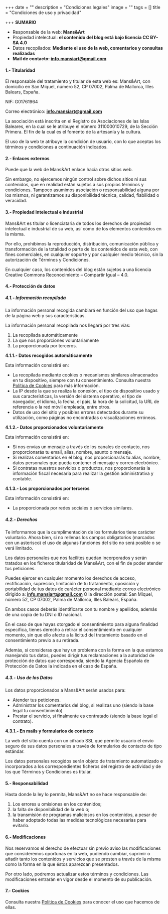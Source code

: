 +++
date = ""
description = "Condiciones legales"
image = ""
tags = []
title = "Condiciones de uso y privacidad"

+++
**SUMARIO**

* Responsable de la web: **Mans&Art**
* Propiedad intelectual: **el contenido del blog está bajo licencia CC BY-SA 4.0**
* Datos recopilados: **Mediante el uso de la web, comentarios y consultas realizadas**
* **Mail de contacto: info.mansiart@gmail.com**

#### **1.- Titularidad**

El responsable del tratamiento y titular de esta web es: Mans&Art, con domicilio en San Miquel, número 52, CP 07002, Palma de Mallorca, Illes Balears, España.

NIF: G01761964

Correo electrónico: **info.mansiart@gmail.com**

La asociación está inscrita en el Registro de Asociaciones de las Islas Baleares, en la cual se le atribuye el número 311000010729, de la Sección Primera. El fin de la cual es el fomento de la artesanía y la cultura.

El uso de la web te atribuye la condición de usuario, con lo que aceptas los términos y condiciones a continuación indicados.

#### **2.- Enlaces externos**

Puede que la web de Mans&Art enlace hacia otros sitios web.

Sin embargo, no ejercemos ningún control sobre dichos sitios ni sus contenidos, que en realidad están sujetos a sus propios términos y condiciones. Tampoco asumimos asociación o responsabilidad alguna por los mismos, ni garantizamos su disponibilidad técnica, calidad, fiabilidad o veracidad.

#### **3.- Propiedad Intelectual e Industrial**

Mans&Art es titular o licenciataria de todos los derechos de propiedad intelectual e industrial de su web, así como de los elementos contenidos en la misma.

Por ello, prohibimos la reproducción, distribución, comunicación pública y transformación de la totalidad o parte de los contenidos de esta web, con fines comerciales, en cualquier soporte y por cualquier medio técnico, sin la autorización de Términos y Condiciones.

En cualquier caso, los contenidos del blog están sujetos a una licencia Creative Commons Reconocimiento – Compartir Igual – 4.0.

#### **4.- Protección de datos**

##### 4.1.- Información recopilada

La información personal recogida cambiará en función del uso que hagas de la página web y sus características.

La información personal recopilada nos llegará por tres vías: 

1. La recopilada automáticamente 
2. La que nos proporciones voluntariamente
3. La proporcionada por terceros.

**4.1.1.- Datos recogidos automáticamente**

Esta información consistirá en:

* La recopilada mediante cookies o mecanismos similares almacenados en tu dispositivo, siempre con tu consentimiento. Consulta nuestra [Política de Cookies](https://mansiart.js.org/cookies/) para más información.
* La IP desde la que se realiza la conexión, el tipo de dispositivo usado y sus características, la versión del sistema operativo, el tipo de navegador, el idioma, la fecha, el país, la hora de la solicitud, la URL de referencia o la red móvil empleada, entre otros.
* Datos de uso del sitio y posibles errores detectados durante su utilización, como páginas no encontradas o visualizaciones erróneas.

**4.1.2.- Datos proporcionados voluntariamente**

Esta información consistirá en:

* Si nos envías un mensaje a través de los canales de contacto, nos proporcionarás tu email, alias, nombre, asunto o mensaje.
* Si realizas comentarios en el blog, nos proporcionarás tu alias, nombre, datos personales que pueda contener el mensaje y correo electrónico.
* Si contratas nuestros servicios o productos, nos proporcionarás la información fiscal necesaria para realizar la gestión administrativa y contable.

**4.1.3.- Los proporcionados por terceros**

Esta información consistirá en:

* La proporcionada por redes sociales o servicios similares.

##### 4.2.- Derechos

Te informamos que la cumplimentación de los formularios tiene carácter voluntario. Ahora bien, si no rellenas los campos obligatorios (marcados con un asterisco) el uso de algunas funciones del sitio no será posible o se verá limitado.

Los datos personales que nos facilites quedan incorporados y serán tratados en los ficheros titularidad de Mans&Art, con el fin de poder atender tus peticiones.

Puedes ejercer en cualquier momento los derechos de acceso, rectificación, supresión, limitación de tu tratamiento, oposición y portabilidad de tus datos de carácter personal mediante correo electrónico dirigido a: **info.mansiart@gmail.com** O la dirección postal: San Miquel, número 52, CP 07002, Palma de Mallorca, Illes Balears, España.

En ambos casos deberás identificarte con tu nombre y apellidos, además de una copia de tu DNI o ID nacional.

En el caso de que hayas otorgado el consentimiento para alguna finalidad específica, tienes derecho a retirar el consentimiento en cualquier momento, sin que ello afecte a la licitud del tratamiento basado en el consentimiento previo a su retirada.

Además, si consideras que hay un problema con la forma en la que estamos manejando tus datos, puedes dirigir tus reclamaciones a la autoridad de protección de datos que corresponda, siendo la Agencia Española de Protección de Datos la indicada en el caso de España.

##### 4.3.- Uso de los Datos

Los datos proporcionados a Mans&Art serán usados para:

* Atender tus peticiones.
* Administrar los comentarios del blog, si realizas uno (siendo la base legal tu consentimiento)
* Prestar el servicio, si finalmente es contratado (siendo la base legal el contrato).

**4.3.1.- En mails y formularios de contacto**

La web del sitio cuenta con un cifrado SSL que permite usuario el envío seguro de sus datos personales a través de formularios de contacto de tipo estándar.

Los datos personales recogidos serán objeto de tratamiento automatizado e incorporados a los correspondientes ficheros del registro de actividad y de los que Términos y Condiciones es titular.

#### **5.- Responsabilidad**

Hasta donde la ley lo permita, Mans&Art no se hace responsable de: 

1. Los errores u omisiones en los contenidos; 
2. la falta de disponibilidad de la web o; 
3. la transmisión de programas maliciosos en los contenidos, a pesar de haber adoptado todas las medidas tecnológicas necesarias para evitarlo.

#### **6.- Modificaciones**

Nos reservamos el derecho de efectuar sin previo aviso las modificaciones que consideremos oportunas en la web, pudiendo cambiar, suprimir o añadir tanto los contenidos y servicios que se presten a través de la misma como la forma en la que éstos aparezcan presentados.

Por otro lado, podremos actualizar estos términos y condiciones. Las modificaciones entrarán en vigor desde el momento de su publicación.

#### **7.- Cookies**

Consulta nuestra [Política de Cookies](https://mansiart.js.org/cookies/) para conocer el uso que hacemos de ellas.